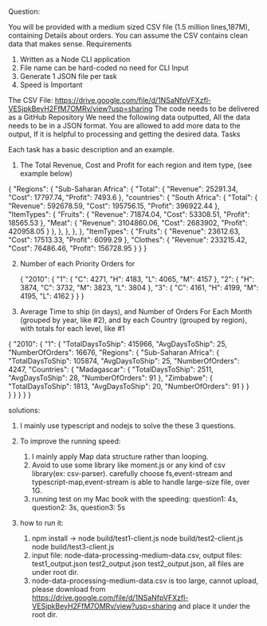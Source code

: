 Question:

You will be provided with a medium sized CSV file (1.5 million lines,187M), containing Details about orders.
You can assume the CSV contains clean data that makes sense.
Requirements

1) Written as a Node CLI application
2) File name can be hard-coded no need for CLI Input
3) Generate 1 JSON file per task
4) Speed is Important

The CSV File: https://drive.google.com/file/d/1NSaNfpVFXzfl-VESjpkBeyH2FfM7OMRv/view?usp=sharing
The code needs to be delivered as a GitHub Repository
We need the following data outputted, All the data needs to be in a JSON format. You are allowed to add
more data to the output, If it is helpful to processing and getting the desired data.
Tasks

Each task has a basic description and an example.

1. The Total Revenue, Cost and Profit for each region and item type, (see example below)

{
  "Regions": {
    "Sub-Saharan Africa": {
      "Total": {
        "Revenue": 25291.34,
        "Cost": 17797.74,
        "Profit": 7493.6
      },
      "countries": {
        "South Africa": {
          "Total": {
            "Revenue": 592678.59,
            "Cost": 195756.15,
            "Profit": 396922.44
          },
          "ItemTypes": {
            "Fruits": {
              "Revenue": 71874.04,
              "Cost": 53308.51,
              "Profit": 18565.53
            },
            "Meat": {
              "Revenue": 3104860.06,
              "Cost": 2683902,
              "Profit": 420958.05
            }
          },
        },
      },
     },
  },
  "ItemTypes": {
         "Fruits": {
           "Revenue": 23612.63,
           "Cost": 17513.33,
           "Profit": 6099.29
         },
         "Clothes": {
           "Revenue": 233215.42,
           "Cost": 76486.46,
           "Profit": 156728.95
         }
    }
  } 
        
2. Number of each Priority Orders for

    {
      "2010": {
        "1": {
          "C": 4271,
          "H": 4183,
          "L": 4065,
          "M": 4157
        },
        "2": {
          "H": 3874,
          "C": 3732,
          "M": 3823,
          "L": 3804
        },
        "3": {
          "C": 4161,
          "H": 4199,
          "M": 4195,
          "L": 4162
        }
      }
    } 
       
3. Average Time to ship (in days), and Number of Orders For Each Month (grouped by year, like #2), and by each Country (grouped by region), with totals for each level, like #1


{
  "2010": {
    "1": {
      "TotalDaysToShip": 415966,
      "AvgDaysToShip": 25,
      "NumberOfOrders": 16676,
      "Regions": {
        "Sub-Saharan Africa": {
          "TotalDaysToShip": 105874,
          "AvgDaysToShip": 25,
          "NumberOfOrders": 4247,
          "Countries": {
            "Madagascar": {
              "TotalDaysToShip": 2511,
              "AvgDaysToShip": 28,
              "NumberOfOrders": 91
            },
            "Zimbabwe": {
              "TotalDaysToShip": 1813,
              "AvgDaysToShip": 20,
              "NumberOfOrders": 91
            }
          }  
        }
      }
     }
    }
   } 
   
 
    
solutions:

1. I mainly use typescript and nodejs to solve the these 3 questions.

2. To improve the running speed:
    1) I mainly apply Map data structure rather than looping. 
    2) Avoid to use some library like moment.js or any kind of csv library(ex: csv-parser). carefully choose fs,event-stream and typescript-map,event-stream is able to handle large-size file, over 1G. 
    3) running test on my Mac book with the speeding:  question1: 4s, question2: 3s, question3: 5s 

3. how to run it:
   1) npm install -> node  build/test1-client.js      node  build/test2-client.js    node  build/test3-client.js
   2) input file: node-data-processing-medium-data.csv, output files: test1_output.json  test2_output.json  test2_output.json, all files are under root dir.
   3) node-data-processing-medium-data.csv is too large, cannot upload, please download from https://drive.google.com/file/d/1NSaNfpVFXzfl-VESjpkBeyH2FfM7OMRv/view?usp=sharing and place it under the root dir. 
